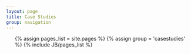 ```yaml
---
layout: page
title: Case Studies
group: navigation
---
```



<ul class="unstyled">
	{% assign pages_list = site.pages %}
    {% assign group = 'casestudies' %}
    {% include JB/pages_list %}
</ul>